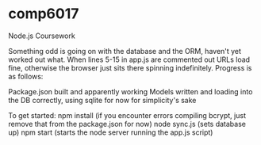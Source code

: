 comp6017
========

Node.js Coursework

Something odd is going on with the database and the ORM, haven't yet worked out what. When lines 5-15 in app.js are commented out URLs load fine, otherwise the browser just sits there spinning indefinitely. Progress is as follows:

Package.json built and apparently working
Models written and loading into the DB correctly, using sqlite for now for simplicity's sake

To get started:
npm install (if you encounter errors compiling bcrypt, just remove that from the package.json for now)
node sync.js (sets database up)
npm start (starts the node server running the app.js script)